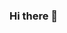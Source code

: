 ### Hi there 👋

<?--
![stats](https://github-readme-stats.vercel.app/api?username=thelumberjhack&count_private=true&show_icons=true&theme=react)

-->

